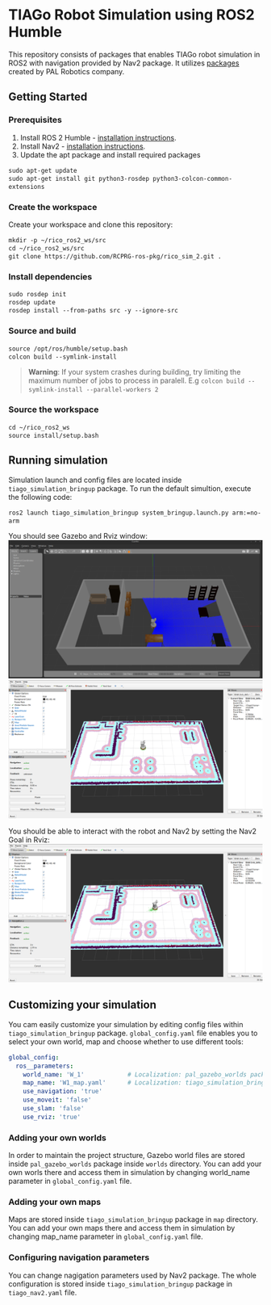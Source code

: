 # TIAGo Robot Simulation using ROS2 Humble

This repository consists of packages that enables TIAGo robot simulation in ROS2 with navigation provided by Nav2 package. It utilizes [packages](https://github.com/pal-robotics) created by PAL Robotics company.

## Getting Started
### Prerequisites
1. Install ROS 2 Humble - [installation instructions](https://docs.ros.org/en/humble/Installation/Ubuntu-Install-Debians.html).
2. Install Nav2 - [installation instructions](https://docs.nav2.org/getting_started/index.html#installation).
3. Update the apt package and install required packages

```console
sudo apt-get update
sudo apt-get install git python3-rosdep python3-colcon-common-extensions
```
### Create the workspace
Create your workspace and clone this repository:

```console
mkdir -p ~/rico_ros2_ws/src
cd ~/rico_ros2_ws/src
git clone https://github.com/RCPRG-ros-pkg/rico_sim_2.git .
```

### Install dependencies
```console
sudo rosdep init
rosdep update
rosdep install --from-paths src -y --ignore-src
```

### Source and build
```console
source /opt/ros/humble/setup.bash
colcon build --symlink-install
```

> **Warning**: If your system crashes during building, try limiting the maximum number of jobs to process in paralell. E.g `colcon build --symlink-install --parallel-workers 2`

### Source the workspace
```console
cd ~/rico_ros2_ws
source install/setup.bash
```

## Running simulation
Simulation launch and config files are located inside `tiago_simulation_bringup` package. 
To run the default simultion, execute the following code:

```console
ros2 launch tiago_simulation_bringup system_bringup.launch.py arm:=no-arm
```

You should see Gazebo and Rviz window:
![Gazebo](docs/gazebo_doc.png "gazebo")
![RViz](docs/rviz_doc.png "rviz")

You should be able to interact with the robot and Nav2 by setting the Nav2 Goal in Rviz:
![Nav2](docs/nav2_doc.png "nav2")

## Customizing your simulation
You cam easily customize your simulation by editing config files within `tiago_simulation_bringup` package.
`global_config.yaml` file enables you to select your own world, map and choose whether to use different tools:
```yaml
global_config:
  ros__parameters:
    world_name: 'W_1'            # Localization: pal_gazebo_worlds package
    map_name: 'W1_map.yaml'      # Localization: tiago_simulation_bringup package
    use_navigation: 'true'
    use_moveit: 'false'
    use_slam: 'false'
    use_rviz: 'true'
```
### Adding your own worlds
In order to maintain the project structure, Gazebo world files are stored inside `pal_gazebo_worlds` package inside `worlds` directory.
You can add your own worls there and access them in simulation by changing world_name parameter in `global_config.yaml` file.

### Adding your own maps
Maps are stored inside `tiago_simulation_bringup` package in `map` directory. You can add your own maps there and access them in simulation by changing map_name parameter in `global_config.yaml` file.

### Configuring navigation parameters
You can change nagigation parameters used by Nav2 package. The whole configuration is stored inside `tiago_simulation_bringup` package in `tiago_nav2.yaml` file.